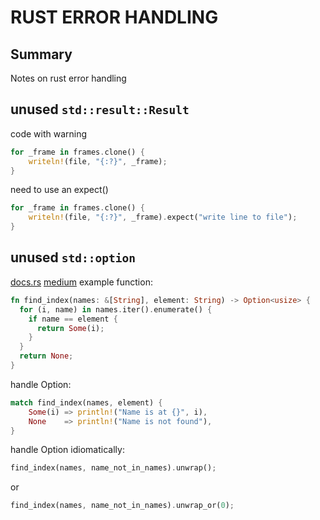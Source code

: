 # RUST ERROR HANDLING

## Summary
Notes on rust error handling

## unused `std::result::Result`
code with warning
```rust
for _frame in frames.clone() {
    writeln!(file, "{:?}", _frame);
}
```

need to use an expect()
```rust
for _frame in frames.clone() {
    writeln!(file, "{:?}", _frame).expect("write line to file");
}
```

## unused `std::option`
[docs.rs](https://doc.rust-lang.org/1.5.0/book/error-handling.html#the-option-type)
[medium](https://medium.com/adventures-in-rust/deal-with-it-option-type-in-rust-4246e1dd9e47)
example function:
```rust
fn find_index(names: &[String], element: String) -> Option<usize> {
  for (i, name) in names.iter().enumerate() {
    if name == element {
      return Some(i);  
    }
  }
  return None;
}
```

handle Option:
```rust
match find_index(names, element) {
    Some(i) => println!("Name is at {}", i),
    None    => println!("Name is not found"),
}
```

handle Option idiomatically:
```rust
find_index(names, name_not_in_names).unwrap();
```
or
```rust
find_index(names, name_not_in_names).unwrap_or(0);
```

